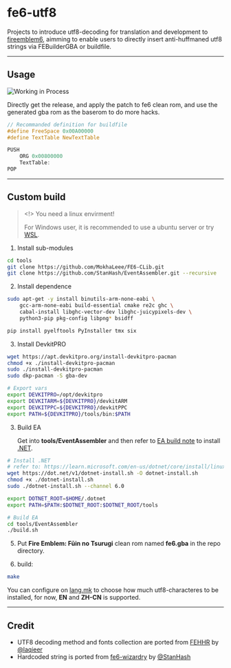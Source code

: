 # fe6-utf8

Projects to introduce utf8-decoding for translation and development to [fireemblem6](https://github.com/StanHash/fe6), aimming to enable users to directly insert anti-huffmaned utf8 strings via FEBuilderGBA or buildfile.

---
## Usage
![Working in Process](https://img.shields.io/badge/working-in_process-blue)

Directly get the release, and apply the patch to fe6 clean rom, and use the generated gba rom as the baserom to do more hacks.

```c
// Recommanded definition for buildfile
#define FreeSpace 0x00A00000
#define TextTable NewTextTable

PUSH
    ORG 0x00800000
    TextTable:
POP
```

---
## Custom build

> <!> You need a linux envirment!
>
> For Windows user, it is recommended to use a ubuntu server or try [WSL](https://learn.microsoft.com/en-us/windows/wsl/install).

1. Install sub-modules

```bash
cd tools
git clone https://github.com/MokhaLeee/FE6-CLib.git
git clone https://github.com/StanHash/EventAssembler.git --recursive
```

2. Install dependence

```bash
sudo apt-get -y install binutils-arm-none-eabi \
    gcc-arm-none-eabi build-essential cmake re2c ghc \
    cabal-install libghc-vector-dev libghc-juicypixels-dev \
    python3-pip pkg-config libpng* bsidff

pip install pyelftools PyInstaller tmx six
```

3. Install DevkitPRO

```bash
wget https://apt.devkitpro.org/install-devkitpro-pacman
chmod +x ./install-devkitpro-pacman
sudo ./install-devkitpro-pacman
sudo dkp-pacman -S gba-dev

# Export vars
export DEVKITPRO=/opt/devkitpro
export DEVKITARM=${DEVKITPRO}/devkitARM
export DEVKITPPC=${DEVKITPRO}/devkitPPC
export PATH=${DEVKITPRO}/tools/bin:$PATH
```

3. Build EA

    Get into **tools/EventAssembler** and then refer to [EA build note](https://github.com/StanHash/EventAssembler) to install [.NET](https://learn.microsoft.com/en-us/dotnet/core/install/linux-ubuntu).

```bash
# Install .NET
# refer to: https://learn.microsoft.com/en-us/dotnet/core/install/linux-scripted-manual#scripted-install
wget https://dot.net/v1/dotnet-install.sh -O dotnet-install.sh
chmod +x ./dotnet-install.sh
sudo ./dotnet-install.sh --channel 6.0

export DOTNET_ROOT=$HOME/.dotnet
export PATH=$PATH:$DOTNET_ROOT:$DOTNET_ROOT/tools
```

```bash
# Build EA
cd tools/EventAssembler
./build.sh
```

5. Put **Fire Emblem: Fūin no Tsurugi** clean rom named **fe6.gba** in the repo directory.

4. build:

```bash
make
```

You can configure on [lang.mk](./lang.mk) to choose how much utf8-characteres to be installed, for now, **EN** and **ZH-CN** is supported.

---
## Credit
- UTF8 decoding method and fonts collection are ported from [FEHHR](https://github.com/laqieer/FEHRR) by [@laqieer](https://github.com/laqieer)
- Hardcoded string is ported from [fe6-wizardry](https://github.com/StanHash/fe6-wizardry) by [@StanHash](https://github.com/StanHash)
